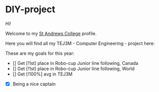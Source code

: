 # DIY-project

Hi!

Welcome to my [St Andrews College](https://www.sac.on.ca/) profile.

Here you will find all my TEJ3M - Computer Engineering - project here:

These are my goals for this year:
- [] Get [!1st] place in Robo-cup Junior line following, Canada
- [] Get [!1st] place in Robo-cup Junior line following, World
- [] Get [!100%] avg in TEJ3M
- [X] Being a nice captain
